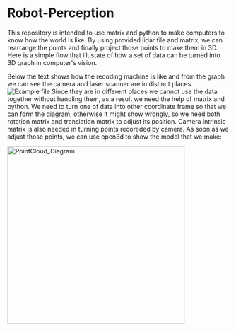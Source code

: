 # Robot-Perception
This repository is intended to use matrix and python to make computers to know how the world is like. 
By using provided lidar file and matrix, we can rearrange the points and finally project those points to make them in 3D.
Here is a simple flow that illustate of how a set of data can be turned into 3D graph in computer's vision.

Below the text shows how the recoding machine is like and from the graph we can see the camera and laser scanner are in distinct places.
![Example file](https://user-images.githubusercontent.com/79177828/184293239-f3266f0c-6ec1-4953-b39c-68e8135b6f43.png)
Since they are in different places we cannot use the data together without handling them, as a result we need the help of matrix and python.
We need to turn one of data into other coordinate frame so that we can form the diagram, otherwise it might show wrongly, so we need both rotation matrix and translation matrix to adjust its position. Camera intrinsic matrix is also needed in turning points recoreded by camera.
As soon as we adjust those points, we can use open3d to show the model that we make:

<img width="401" alt="PointCloud_Diagram" src="https://user-images.githubusercontent.com/79177828/178813104-d93f41b5-c4e9-43e2-acd4-20cd8cd54e5c.png">
